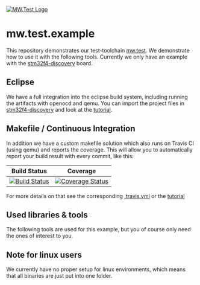 [![MW.Test Logo](https://raw.githubusercontent.com/mw-sc/mw.test/master/mw.test.png)](https://github.com/mw-sc/mw.test)

# mw.test.example


This repository demonstrates our test-toolchain [mw.test](https://github.com/mw-sc/mw.test). We demonstrate how to use it with the following tools. Currently we only have an example with the [stm32f4-discovery](http://www.st.com/en/evaluation-tools/stm32f4discovery.html) board.

## Eclipse

We have a full integration into the eclipse build system, including running the artifacts with openocd and qemu. You can import the project files in [stm32f4-discovery](https://github.com/mw-sc/mw.test.example/tree/master/stm32f4-discovery) and look at the [tutorial](https://github.com/mw-sc/mw.test.example/blob/master/stm32f4-discovery/eclipse.md).

## Makefile / Continuous Integration

In addition we have a custom makefile solution which also runs on Travis CI (using qemu) and reports the coverage. This will allow you to automatically report your build result with every commit, like this:

| Build Status | Coverage |
|--------------|----------|
| [![Build Status](https://travis-ci.org/mw-sc/mw.test.example.svg?branch=master)](https://travis-ci.org/mw-sc/mw.test.example) | [![Coverage Status](https://coveralls.io/repos/github/mw-sc/mw.test.example/badge.svg?branch=master)](https://coveralls.io/github/mw-sc/mw.test.example?branch=master) |

For more details on that see the corresponding [.travis.yml](https://github.com/mw-sc/mw.test.example/blob/master/.travis.yml) or the [tutorial](https://github.com/mw-sc/mw.test.example/blob/master/stm32f4-discovery/makefile.md)

## Used libraries & tools

The following tools are used for this example, but you of course only need the ones of interest to you.


## Note for linux users

We currently have no proper setup for linux environments, which means that all binaries are just put into one folder.

